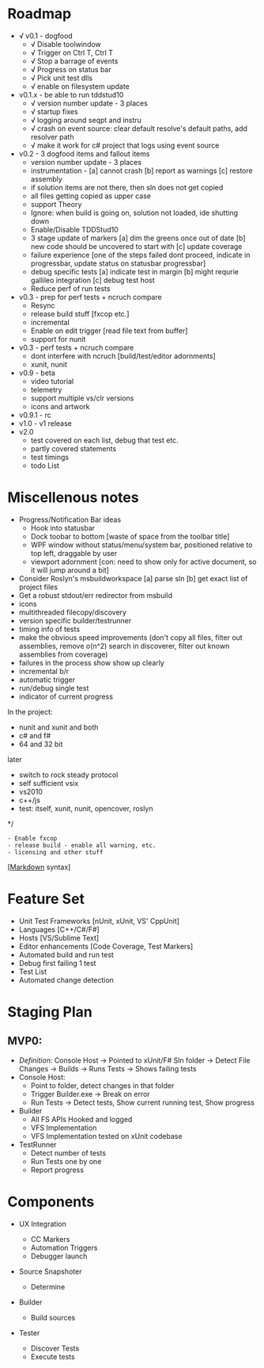 ﻿# Roadmap

  - √ v0.1 - dogfood
    - √ Disable toolwindow
    - √ Trigger on Ctrl T, Ctrl T
    - √ Stop a barrage of events
    - √ Progress on status bar
    - √ Pick unit test dlls
    - √ enable on filesystem update
  - v0.1.x - be able to run tddstud10
    - √ version number update - 3 places
    - √ startup fixes
    - √ logging around seqpt and instru
    - √ crash on event source: clear default resolve's default paths, add resolver path
    - √ make it work for c# project that logs using event source
  - v0.2 - 3 dogfood items and fallout items
    - version number update - 3 places
    - instrumentation - [a] cannot crash [b] report as warnings [c] restore assembly
    - if solution items are not there, then sln does not get copied
    - all files getting copied as upper case
    - support Theory
    - Ignore: when build is going on, solution not loaded, ide shutting down
    - Enable/Disable TDDStud10
    - 3 stage update of markers [a] dim the greens once out of date [b] new code should be uncovered to start with [c] update coverage
    - failure experience [one of the steps failed dont proceed, indicate in progressbar, update status on statusbar progressbar]
    - debug specific tests [a] indicate test in margin [b] might requrie gallileo integration [c] debug test host
    - Reduce perf of run tests
  - v0.3 - prep for perf tests + ncruch compare
    - Resync
    - release build stuff [fxcop etc.]
    - incremental
    - Enable on edit trigger [read file text from buffer]
    - support for nunit
  - v0.3 - perf tests + ncruch compare
    - dont interfere with ncruch [build/test/editor adornments]
    - xunit, nunit
  - v0.9 - beta
    - video tutorial
    - telemetry
    - support multiple vs/clr versions
    - icons and artwork
  - v0.9.1 - rc
  - v1.0 - v1 release
  - v2.0
    - test covered on each list, debug that test etc.
    - partly covered statements
    - test timings
    - todo List


# Miscellenous notes

  - Progress/Notification Bar ideas
    - Hook into statusbar
    - Dock toobar to bottom [waste of space from the toolbar title]
    - WPF window without status/menu/system bar, positioned relative to top left, draggable by user
    - viewport adornment [con: need to show only for active document, so it will jump around a bit]
  - Consider Roslyn's msbuildworkspace [a] parse sln [b] get exact list of project files
  - Get a robust stdout/err redirector from msbuild
  - icons
  - multithreaded filecopy/discovery
  - version specific builder/testrunner
  - timing info of tests
  - make the obvious speed improvements (don't copy all files, filter out assemblies, remove o(n^2) search in discoverer, filter out known assemblies from coverage)
  - failures in the process show show up clearly 
  - incremental b/r  
  - automatic trigger
  - run/debug single test
  - indicator of current progress

  In the project:
  - nunit and xunit and both
  - c# and f#
  - 64 and 32 bit

  later 
  - switch to rock steady protocol
  - self sufficient vsix
  - vs2010
  - c++/js
  - test: itself, xunit, nunit, opencover, roslyn

   */

    - Enable fxcop
    - release build - enable all warning, etc.
    - licensing and other stuff


  [[Markdown](http://daringfireball.net/projects/markdown/) syntax]

  # Feature Set #
  - Unit Test Frameworks [nUnit, xUnit, VS' CppUnit] 
  - Languages [C++/C#/F#] 
  - Hosts [VS/Sublime Text] 
  - Editor enhancements [Code Coverage, Test Markers] 
  - Automated build and run test 
  - Debug first failing 1 test 
  - Test List 
  - Automated change detection

  # Staging Plan #
  ## MVP0: ##
  - *Definition*: Console Host -> Pointed to xUnit/F# Sln folder -> Detect File Changes -> Builds -> Runs Tests -> Shows failing tests 
  - Console Host:
      - Point to folder, detect changes in that folder
      - Trigger Builder.exe -> Break on error
      - Run Tests -> Detect tests, Show current running test, Show progress 
  - Builder
      - All FS APIs Hooked and logged
      - VFS Implementation
      - VFS Implementation tested on xUnit codebase
  - TestRunner 
      - Detect number of tests
      - Run Tests one by one
      - Report progress

  # Components #
  - UX Integration 
      - CC Markers 
      - Automation Triggers 
      - Debugger launch 
 
  - Source Snapshoter 
      - Determine  
 
  - Builder 
      - Build sources 
 
  - Tester 
      - Discover Tests 
      - Execute tests 
